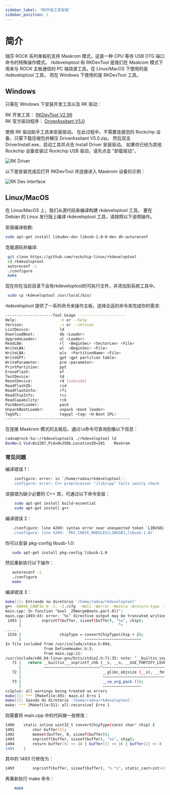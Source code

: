 ```yaml
---
sidebar_label: 'RK开发工具安装'
sidebar_position: 1
---
```


# 简介

瑞莎 ROCK 系列单板机支持 Maskrom 模式，这是一种 CPU 等待 USB OTG 端口命令的特殊操作模式。
rkdeveloptool 和 RKDevTool 是我们在 Maskrom 模式下用来与 ROCK 主板通信的 PC 端烧录工具。在 Linux/MacOS 下使用的是 rkdeveloptool 工具，
而在 Windows 下使用的是 RKDevTool 工具。

## Windows

只需在 Windows 下安装开发工具以及 RK 驱动： 

RK 开发工具： [RKDevTool V2.96](https://dl.radxa.com/tools/windows/RKDevTool_Release_v2.96-20221121.rar)  
RK 官方驱动程序： [DriverAssitant V5.0](https://dl.radxa.com/tools/windows/DriverAssitant_v5.0.zip)  

使用 RK 驱动助手工具来安装驱动。 
在此过程中，不需要连接您的 Rockchip 设备，只需下载压缩包并解压 DriverAssitant V5.0.zip。 
然后双击 DriverInstall.exe，启动工具并点击 Install Driver 安装驱动。 
如果你已经为其他 Rockchip 设备安装过 Rockchip USB 驱动，请先点击 "卸载驱动"。

![RK Driver](/img/configuration/RK-Driver-Assistant-Install-Uninstall.webp)

以下是安装完成后打开 RKDevTool 并连接进入 Maskrom 设备的示例：  

![RK Dev interface](/img/rock5a/on-maskrom.webp)

## Linux/MacOS

在 Linux/MacOS 上，我们从源代码来编译构建 rkdeveloptool 工具。 要在 Debian 的 Linux 发行版上编译 rkdeveloptool 工具，请按照以下说明操作。  

安装编译依赖:  

```bash
sudo apt-get install libudev-dev libusb-1.0-0-dev dh-autoreconf
```

克隆源码并编译:  

```bash
 git clone https://github.com/rockchip-linux/rkdeveloptool
 cd rkdeveloptool
 autoreconf -i
 ./configure
 make
```

现在你在当前目录下会有rkdeveloptool的可执行文件，并添加到系统工具中。

```bash
 sudo cp rkdeveloptool /usr/local/bin/
```

rkdeveloptool 提供了一系列命令来操作主板，选择合适的命令来完成你的需求:  

```bash
---------------------Tool Usage ---------------------
Help:                   -h or --help
Version:                -v or --version
ListDevice:             ld
DownloadBoot:           db <Loader>
UpgradeLoader:          ul <Loader>
ReadLBA:                rl  <BeginSec> <SectorLen> <File>
WriteLBA:               wl  <BeginSec> <File>
WriteLBA:               wlx  <PartitionName> <File>
WriteGPT:               gpt <gpt partition table>
WriteParameter:         prm <parameter>
PrintPartition:         ppt
EraseFlash:             ef
TestDevice:             td
ResetDevice:            rd [subcode]
ReadFlashID:            rid
ReadFlashInfo:          rfi
ReadChipInfo:           rci
ReadCapability:         rcb
PackBootLoader:         pack
UnpackBootLoader:       unpack <boot loader>
TagSPL:                 tagspl <tag> <U-Boot SPL>
-------------------------------------------------------
```

在连接 Maskrom 模式的主板后，通过`ld`命令可查询到像以下信息：  

```bash
radxa@rock-5a:~/rkdeveloptool$ ./rkdeveloptool ld
DevNo=1 Vid=0x2207,Pid=0x350b,LocationID=201    Maskrom
```


### 常见问题

编译错误 1：

```bash
    configure: error: in `/home/radxa/rkdeveloptool':
    configure: error: C++ preprocessor "/lib/cpp" fails sanity check

```

该报错为缺少必要的 C++ 库，可通过以下命令安装：  

```bash
    sudo apt-get install build-essential
    sudo apt-get install g++
```

编译错误 2：

```bash
   ./configure: line 4269: syntax error near unexpected token `LIBUSB1,libusb-1.0'
   ./configure: line 4269: `PKG_CHECK_MODULES(LIBUSB1,libusb-1.0)'
```

你可以安装 pkg-config libusb-1.0:  

```bash
   sudo apt-get install pkg-config libusb-1.0
```

然后重新执行以下操作：  

```bash
   autoreconf -i
   ./configure
   make
```

编译错误 3：  

```bash
make[1]: Entrando no diretório '/home/radxa/rkdeveloptool'
g++ -DHAVE_CONFIG_H -I. -I./cfg  -Wall -Werror -Wextra -Wreturn-type -fno-strict-aliasing -D_FILE_OFFSET_BITS=64 -D_LARGE_FILE -I/usr/include/libusb-1.0   -g -O2 -MT main.o -MD -MP -MF .deps/main.Tpo -c -o main.o main.cpp
main.cpp: In function ‘bool _Z9mergeBootv.part.0()’:
main.cpp:1493:43: error: ‘%s’ directive output may be truncated writing up to 557 bytes into a region of size 5 [-Werror=format-truncation=]
 1493 |         snprintf(buffer, sizeof(buffer), "%s", chip);
      |                                           ^~
......
 1534 |                 chipType = convertChipType(chip + 2);
      |                            ~~~~~~~~~~~~~~~~~~~~~~~~~
In file included from /usr/include/stdio.h:894,
                 from DefineHeader.h:3,
                 from main.cpp:11:
/usr/include/x86_64-linux-gnu/bits/stdio2.h:71:35: note: ‘__builtin_snprintf’ output between 1 and 558 bytes into a destination of size 5
   71 |   return __builtin___snprintf_chk (__s, __n, __USE_FORTIFY_LEVEL - 1,
      |          ~~~~~~~~~~~~~~~~~~~~~~~~~^~~~~~~~~~~~~~~~~~~~~~~~~~~~~~~~~~~
   72 |                                    __glibc_objsize (__s), __fmt,
      |                                    ~~~~~~~~~~~~~~~~~~~~~~~~~~~~~
   73 |                                    __va_arg_pack ());
      |                                    ~~~~~~~~~~~~~~~~~
cc1plus: all warnings being treated as errors
make[1]: *** [Makefile:491: main.o] Erro 1
make[1]: Saindo do diretório '/home/radxa/rkdeveloptool'
make: *** [Makefile:511: all-recursive] Erro 1
```

则需要将 main.cpp 中的代码做一些修改：  

```bash
1490    static inline uint32_t convertChipType(const char* chip) {
1491	    char buffer[5];
1492	    memset(buffer, 0, sizeof(buffer));
1493	    snprintf(buffer, sizeof(buffer), "%s", chip);
1494	    return buffer[0] << 24 | buffer[1] << 16 | buffer[2] << 8 | buffer[3];
1495    }
```

其中的 1493 行修改为： 

```bash
1493        snprintf(buffer, sizeof(buffer), "%.*s", static_cast<int>(sizeof(buffer) - 1), chip);
```

再重新执行 make 命令：  

```bash
    make
```




